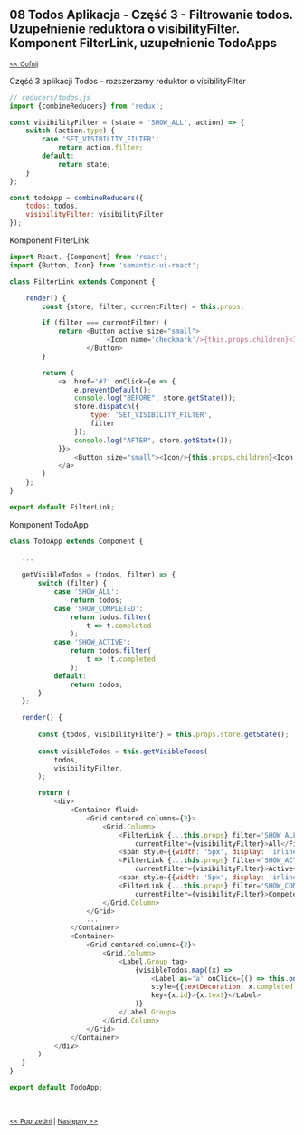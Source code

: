 ## 08 Todos Aplikacja - Część 3 - Filtrowanie todos. Uzupełnienie reduktora o visibilityFilter. Komponent FilterLink, uzupełnienie TodoApps 
<sub>[<< Cofnij](https://github.com/donatuss/Redux-Start-Egghead/blob/master/README.md)</sub><br/>

Część 3 aplikacji Todos - rozszerzamy reduktor o visibilityFilter 


```javascript
// reducers/todos.js
import {combineReducers} from 'redux';

const visibilityFilter = (state = 'SHOW_ALL', action) => {
    switch (action.type) {
        case 'SET_VISIBILITY_FILTER':
            return action.filter;
        default:
            return state;
    }
};

const todoApp = combineReducers({
    todos: todos,
    visibilityFilter: visibilityFilter
});

````
Komponent FilterLink
```javascript
import React, {Component} from 'react';
import {Button, Icon} from 'semantic-ui-react';

class FilterLink extends Component {

    render() {
        const {store, filter, currentFilter} = this.props;

        if (filter === currentFilter) {
            return <Button active size="small">
                        <Icon name='checkmark'/>{this.props.children}<Icon />
                   </Button>
        }

        return (
            <a  href='#?' onClick={e => {
                e.preventDefault();
                console.log("BEFORE", store.getState());
                store.dispatch({
                    type: 'SET_VISIBILITY_FILTER',
                    filter
                });
                console.log("AFTER", store.getState());
            }}>
                <Button size="small"><Icon/>{this.props.children}<Icon /></Button>
            </a>
        )
    };
}

export default FilterLink;
````

Komponent TodoApp
 ```javascript
class TodoApp extends Component {
    
    ...
     
    getVisibleTodos = (todos, filter) => {
        switch (filter) {
            case 'SHOW_ALL':
                return todos;
            case 'SHOW_COMPLETED':
                return todos.filter(
                    t => t.completed
                );
            case 'SHOW_ACTIVE':
                return todos.filter(
                    t => !t.completed
                );
            default:
                return todos;
        }
    };

    render() {
        
        const {todos, visibilityFilter} = this.props.store.getState();
        
        const visibleTodos = this.getVisibleTodos(
            todos,
            visibilityFilter,
        );

        return (
            <div>
                <Container fluid>
                    <Grid centered columns={2}>
                        <Grid.Column>
                            <FilterLink {...this.props} filter='SHOW_ALL' 
                                currentFilter={visibilityFilter}>All</FilterLink>
                            <span style={{width: '5px', display: 'inline-block'}}/>
                            <FilterLink {...this.props} filter='SHOW_ACTIVE' 
                                currentFilter={visibilityFilter}>Active</FilterLink>
                            <span style={{width: '5px', display: 'inline-block'}}/>
                            <FilterLink {...this.props} filter='SHOW_COMPLETED' 
                                currentFilter={visibilityFilter}>Competed</FilterLink>
                        </Grid.Column>
                    </Grid>
                    ...
                </Container>
                <Container>
                    <Grid centered columns={2}>
                        <Grid.Column>
                            <Label.Group tag>
                                {visibleTodos.map((x) =>
                                    <Label as='a' onClick={() => this.onTodoClick(x.id)} 
                                    style={{textDecoration: x.completed ? 'line-through' : 'none'}} 
                                    key={x.id}>{x.text}</Label>
                                )}
                            </Label.Group>
                        </Grid.Column>
                    </Grid>
                </Container>
            </div>
        )
    }
}

export default TodoApp;
 ````

 <br/>
 
 <sub>[<< Poprzedni](https://github.com/donatuss/Redux-Start-Egghead/blob/master/07-todoapps-toggling-todo/README.md)
  | [Następny >>](https://github.com/donatuss/Redux-Start-Egghead/blob/master/09-todoapp-extracting-presentional/README.md)
 </sub>